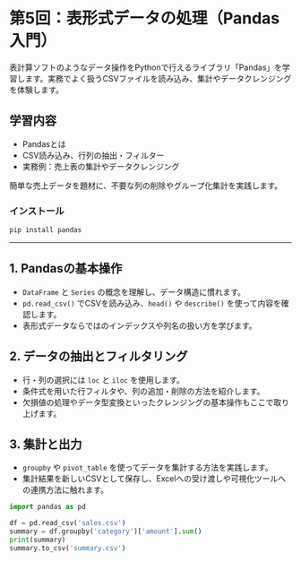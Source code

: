 # 第5回：表形式データの処理（Pandas入門）

表計算ソフトのようなデータ操作をPythonで行えるライブラリ「Pandas」を学習します。実務でよく扱うCSVファイルを読み込み、集計やデータクレンジングを体験します。

## 学習内容

- Pandasとは
- CSV読み込み、行列の抽出・フィルター
- 実務例：売上表の集計やデータクレンジング

簡単な売上データを題材に、不要な列の削除やグループ化集計を実践します。

### インストール

```bash
pip install pandas
```

---

## 1. Pandasの基本操作

- `DataFrame` と `Series` の概念を理解し、データ構造に慣れます。
- `pd.read_csv()` でCSVを読み込み、`head()` や `describe()` を使って内容を確認します。
- 表形式データならではのインデックスや列名の扱い方を学びます。

## 2. データの抽出とフィルタリング

- 行・列の選択には `loc` と `iloc` を使用します。
- 条件式を用いた行フィルタや、列の追加・削除の方法を紹介します。
- 欠損値の処理やデータ型変換といったクレンジングの基本操作もここで取り上げます。

## 3. 集計と出力

- `groupby` や `pivot_table` を使ってデータを集計する方法を実践します。
- 集計結果を新しいCSVとして保存し、Excelへの受け渡しや可視化ツールへの連携方法に触れます。

```python
import pandas as pd

df = pd.read_csv('sales.csv')
summary = df.groupby('category')['amount'].sum()
print(summary)
summary.to_csv('summary.csv')
```
